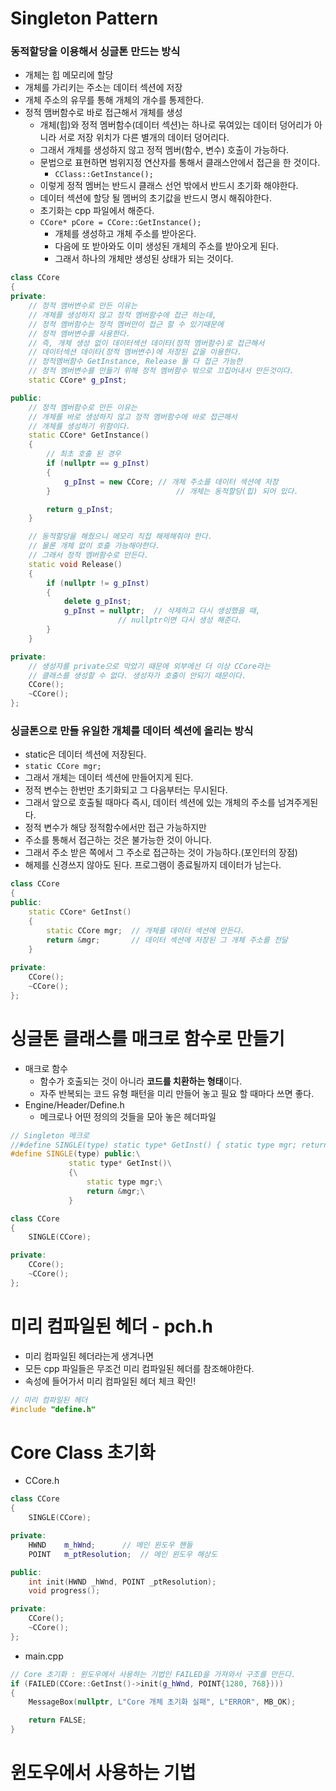 # Singleton Pattern

### 동적할당을 이용해서 싱글톤 만드는 방식
- 개체는 힙 메모리에 할당
- 개체를 가리키는 주소는 데이터 섹션에 저장
- 개체 주소의 유무를 통해 개체의 개수를 통제한다.
- 정적 맴버함수로 바로 접근해서 개체를 생성
  - 개체(힙)와 정적 멤버함수(데이터 섹션)는 하나로 묶여있는 데이터 덩어리가 아니라 서로 저장 위치가 다른 별개의 데이터 덩어리다.
  - 그래서 개체를 생성하지 않고 정적 멤버(함수, 변수) 호출이 가능하다.
  - 문법으로 표현하면 범위지정 연산자를 통해서 클래스안에서 접근을 한 것이다.
    - `CClass::GetInstance();`
  - 이렇게 정적 멤버는 반드시 클래스 선언 밖에서 반드시 초기화 해야한다.
  - 데이터 섹션에 할당 될 멤버의 초기값을 반드시 명시 해줘야한다.
  - 초기화는 cpp 파일에서 해준다.
  - `CCore* pCore = CCore::GetInstance();`
    - 개체를 생성하고 개체 주소를 받아온다. 
    - 다음에 또 받아와도 이미 생성된 개체의 주소를 받아오게 된다.
    - 그래서 하나의 개체만 생성된 상태가 되는 것이다.
```c++
class CCore
{
private:
	// 정적 맴버변수로 만든 이유는
	// 개체를 생성하지 않고 정적 멤버함수에 접근 하는데,
	// 정적 멤버함수는 정적 멤버만이 접근 할 수 있기때문에 
	// 정적 맴버변수를 사용한다.
	// 즉, 개체 생성 없이 데이터섹션 데이타(정적 멤버함수)로 접근해서
	// 데이터섹션 데이타(정적 멤버변수)에 저장된 값을 이용한다.
	// 정적멤버함수 GetInstance, Release 둘 다 접근 가능한 
	// 정적 멤버변수를 만들기 위해 정적 멤버함수 밖으로 끄집어내서 만든것이다.
	static CCore* g_pInst; 

public:
	// 정적 멤버함수로 만든 이유는
	// 개체를 바로 생성하지 않고 정적 멤버함수에 바로 접근해서 
	// 개체를 생성하기 위함이다.
	static CCore* GetInstance()
	{
		// 최초 호출 된 경우
		if (nullptr == g_pInst)
		{
			g_pInst = new CCore; // 개체 주소를 데이터 섹션에 저장
		}                            // 개체는 동적할당(힙) 되어 있다.

		return g_pInst;
	}

	// 동적할당을 해줬으니 메모리 직접 해제해줘야 한다.
	// 물론 개체 없이 호출 가능해야한다. 
	// 그래서 정적 멤버함수로 만든다.
	static void Release()
	{
		if (nullptr != g_pInst)
		{
			delete g_pInst;
			g_pInst = nullptr;  // 삭제하고 다시 생성했을 때,
					    // nullptr이면 다시 생성 해준다.
		}
	}

private:
	// 생성자를 private으로 막았기 때문에 외부에선 더 이상 CCore라는
	// 클래스를 생성할 수 없다. 생성자가 호출이 안되기 때문이다.
	CCore();
	~CCore();
};
```

### 싱글톤으로 만들 유일한 개체를 데이터 섹션에 올리는 방식
- static은 데이터 섹션에 저장된다. 
- `static CCore mgr;` 
- 그래서 개체는 데이터 섹션에 만들어지게 된다.
- 정적 변수는 한번만 초기화되고 그 다음부터는 무시된다.
- 그래서 앞으로 호출될 때마다 즉시, 데이터 섹션에 있는 개체의 주소를 넘겨주게된다.
- 정적 변수가 해당 정적함수에서만 접근 가능하지만
- 주소를 통해서 접근하는 것은 불가능한 것이 아니다.
- 그래서 주소 받은 쪽에서 그 주소로 접근하는 것이 가능하다.(포인터의 장점)
- 해제를 신경쓰지 않아도 된다. 프로그램이 종료될까지 데이터가 남는다.
```c++
class CCore
{
public:
	static CCore* GetInst()
	{
		static CCore mgr;  // 개체를 데이터 섹션에 만든다.
		return &mgr;       // 데이터 섹션에 저장된 그 개체 주소를 전달
	}
	
private:
	CCore();
	~CCore();
};
```


# 싱글톤 클래스를 매크로 함수로 만들기
- 매크로 함수 
  - 함수가 호출되는 것이 아니라 **코드를 치환하는 형태**이다. 
  - 자주 반복되는 코드 유형 패턴을 미리 만들어 놓고 필요 할 때마다 쓰면 좋다.
- Engine/Header/Define.h
  - 메크로나 어떤 정의의 것들을 모아 놓은 헤더파일
```c++
// Singleton 메크로
//#define SINGLE(type) static type* GetInst() { static type mgr; return &mgr; }
#define SINGLE(type) public:\
			 static type* GetInst()\
			 {\
				 static type mgr;\
				 return &mgr;\
			 }
```
```c++
class CCore
{
	SINGLE(CCore);

private:
	CCore();
	~CCore();
};
```


# 미리 컴파일된 헤더 - pch.h
- 미리 컴파일된 헤더라는게 생겨나면
- 모든 cpp 파일들은 무조건 미리 컴파일된 헤더를 참조해야한다.
- 속성에 들어가서 미리 컴파일된 헤더 체크 확인!
```c++
// 미리 컴파일된 헤더
#include "define.h"
```



# Core Class 초기화
- CCore.h
```c++
class CCore
{
	SINGLE(CCore);

private:
	HWND	m_hWnd;		 // 메인 윈도우 핸들
	POINT	m_ptResolution;  // 메인 윈도우 해상도

public:
	int init(HWND _hWnd, POINT _ptResolution);
	void progress();

private:
	CCore();
	~CCore();
};
```

- main.cpp
```c++
// Core 초기화 : 윈도우에서 사용하는 기법인 FAILED을 가져와서 구조를 만든다.
if (FAILED(CCore::GetInst()->init(g_hWnd, POINT{1280, 768})))
{
	MessageBox(nullptr, L"Core 개체 초기화 실패", L"ERROR", MB_OK);

	return FALSE;
}
```

# 윈도우에서 사용하는 기법


















